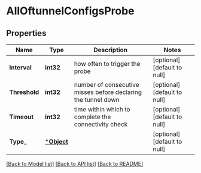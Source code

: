 # AllOftunnelConfigsProbe

## Properties
Name | Type | Description | Notes
------------ | ------------- | ------------- | -------------
**Interval** | **int32** | how often to trigger the probe | [optional] [default to null]
**Threshold** | **int32** | number of consecutive misses before declaring the tunnel down | [optional] [default to null]
**Timeout** | **int32** | time within which to complete the connectivity check | [optional] [default to null]
**Type_** | [***Object**](.md) |  | [optional] [default to null]

[[Back to Model list]](../README.md#documentation-for-models) [[Back to API list]](../README.md#documentation-for-api-endpoints) [[Back to README]](../README.md)

